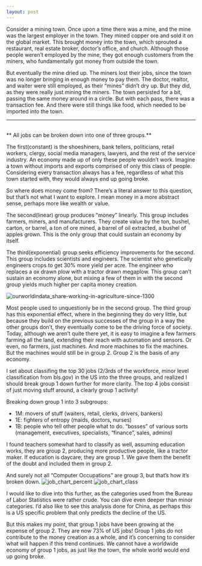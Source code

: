 ```yaml
---
layout: post
---
```

Consider a mining town. Once upon a time there was a mine, and the mine was the largest employer in the town. They mined copper ore and sold it on the global market. This brought money into the town, which sprouted a restaurant, real estate broker, doctor’s office, and church. Although those people weren’t employed by the mine, they got enough customers from the miners, who fundamentally got money from outside the town.

But eventually the mine dried up. The miners lost their jobs, since the town was no longer bringing in enough money to pay them. The doctor, realtor, and waiter were still employed, as their “mines” didn’t dry up. But they did, as they were really just mining the miners. The town persisted for a bit, passing the same money around in a circle. But with each pass, there was a transaction fee. And there were still things like food, which needed to be imported into the town.

---
<br>
** All jobs can be broken down into one of three groups.**

The first(constant) is the shoeshiners, bank tellers, politicians, retail workers, clergy, social media managers, lawyers, and the rest of the service industry. An economy made up of only these people wouldn’t work. Imagine a town without imports and exports comprised of only this class of people. Considering every transaction always has a fee, regardless of what this town started with, they would always end up going broke.

So where does money come from? There’s a literal answer to this question, but that’s not what I want to explore. I mean money in a more abstract sense, perhaps more like wealth or value.

The second(linear) group produces “money” linearly. This group includes farmers, miners, and manufacturers. They create value by the ton, bushel, carton, or barrel, a ton of ore mined, a barrel of oil extracted, a bushel of apples grown. This is the only group that could sustain an economy by itself.

The third(exponential) group seeks efficiency improvements for the second. This group includes scientists and engineers. The scientist who genetically engineers crops to get 30% more yield per acre. The engineer who replaces a ox drawn plow with a tractor drawn megaplow. This group can’t sustain an economy alone, but mixing a few of them in with the second group yields much higher per capita money creation.

![ourworldindata_share-working-in-agriculture-since-1300](https://github.com/caapap/caapap.github.io/assets/37110214/972a6c50-c1c3-44dc-9c7b-310d7314bfe9)

Most people used to unquestionly be in the second group. The third group has this exponential effect, where in the beginning they do very little, but because they build on the previous successes of the group in a way the other groups don’t, they eventually come to be the driving force of society. Today, although we aren’t quite there yet, it is easy to imagine a few farmers farming all the land, extending their reach with automation and sensors. Or even, no farmers, just machines. And more machines to fix the machines. But the machines would still be in group 2. Group 2 is the basis of any economy.

I set about classifing the top 30 jobs (2/3rds of the workforce, minor level classification from bls.gov) in the US into the three groups, and realized I should break group 1 down further for more clarity. The top 4 jobs consist of just moving stuff around, a clearly group 1 activity!

Breaking down group 1 into 3 subgroups:

- 1M: movers of stuff (waiters, retail, clerks, drivers, bankers)
- 1E: fighters of entropy (maids, doctors, nurses)
- 1B: people who tell other people what to do. “bosses” of various sorts (management, executives, specialists, “finance”, sales, admins)

I found teachers somewhat hard to classify as well, assuming education works, they are group 2, producing more productive people, like a tractor maker. If education is daycare, they are group 1. We gave them the benefit of the doubt and included them in group 2.

And surely not all “Computer Occupations” are group 3, but that’s how it’s broken down.
![job_chart_percent](https://github.com/caapap/caapap.github.io/assets/37110214/bebd7fe6-d80e-4dc0-bb5e-6996aae7be23)
![job_chart_class](https://github.com/caapap/caapap.github.io/assets/37110214/97eb7c4c-b1b5-47d4-8215-ab9ea966fe31)

I would like to dive into this further, as the categories used from the Bureau of Labor Statistics were rather crude. You can dive even deeper than minor categories. I’d also like to see this analysis done for China, as perhaps this is a US specific problem that only predicts the decline of the US.

But this makes my point, that group 1 jobs have been growing at the expense of group 2. They are now 73% of US jobs! Group 1 jobs do not contribute to the money creation as a whole, and it’s concerning to consider what will happen if this trend continues. We cannot have a worldwide economy of group 1 jobs, as just like the town, the whole world would end up going broke.
